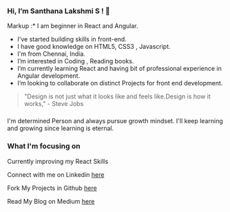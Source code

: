 ### Hi, I’m Santhana Lakshmi S ! 👋
  Markup :* I am beginner in React and Angular. 
 * I've started building skills in front-end.
 * I have good knowledge on HTML5, CSS3 , Javascript.
 * I'm from Chennai, India.
 * I’m interested in Coding , Reading books.
 * I’m currently learning React and having bit of professional experience in Angular development.
 * I’m looking to collaborate on distinct Projects for front end development.

 > "Design is not just what it looks like and feels like.Design is how it works," - Steve Jobs
 ###
 I'm determined Person and always pursue growth mindset. I'll keep learning and growing since learning is eternal.
 
 ### What I'm focusing on 
 
 Currently improving my React Skills
 
 Connect with me on Linkedin [here](https://www.linkedin.com/in/santhana-lakshmi-s-177782168/)
 
 Fork My Projects in Github [here](https://github.com/sansavvy)
 
 Read My Blog on Medium [here](	https://medium.com/@Sanlaksh04)
<!---
sansavvy/sansavvy is a ✨ special ✨ repository because its `README.md` (this file) appears on your GitHub profile.
You can click the Preview link to take a look at your changes.
--->
